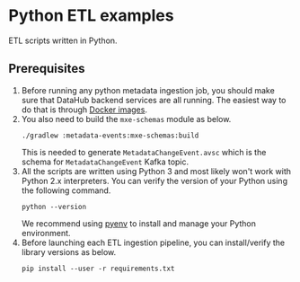 # Python ETL examples

ETL scripts written in Python.

## Prerequisites

1. Before running any python metadata ingestion job, you should make sure that DataHub backend services are all running.
   The easiest way to do that is through [Docker images](../../docker).
2. You also need to build the `mxe-schemas` module as below.
   ```
   ./gradlew :metadata-events:mxe-schemas:build
   ```
   This is needed to generate `MetadataChangeEvent.avsc` which is the schema for `MetadataChangeEvent` Kafka topic.
3. All the scripts are written using Python 3 and most likely won't work with Python 2.x interpreters. You can verify
   the version of your Python using the following command.
   ```
   python --version
   ```
   We recommend using [pyenv](https://github.com/pyenv/pyenv) to install and manage your Python environment.
4. Before launching each ETL ingestion pipeline, you can install/verify the library versions as below.
   ```
   pip install --user -r requirements.txt
   ```
